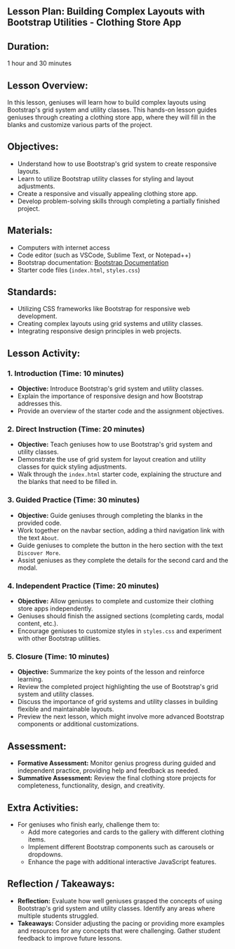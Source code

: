 ## Lesson Plan: Building Complex Layouts with Bootstrap Utilities - Clothing Store App

## **Duration:**
1 hour and 30 minutes

## **Lesson Overview:**
In this lesson, geniuses will learn how to build complex layouts using Bootstrap's grid system and utility classes. This hands-on lesson guides geniuses through creating a clothing store app, where they will fill in the blanks and customize various parts of the project.

## **Objectives:**
- Understand how to use Bootstrap's grid system to create responsive layouts.
- Learn to utilize Bootstrap utility classes for styling and layout adjustments.
- Create a responsive and visually appealing clothing store app.
- Develop problem-solving skills through completing a partially finished project.

## **Materials:**
- Computers with internet access
- Code editor (such as VSCode, Sublime Text, or Notepad++)
- Bootstrap documentation: [Bootstrap Documentation](https://getbootstrap.com/docs/5.3/getting-started/introduction/)
- Starter code files (`index.html`, `styles.css`)

## **Standards:**
- Utilizing CSS frameworks like Bootstrap for responsive web development.
- Creating complex layouts using grid systems and utility classes.
- Integrating responsive design principles in web projects.

## **Lesson Activity:**

### 1. **Introduction (Time: 10 minutes)**
   - **Objective:** Introduce Bootstrap's grid system and utility classes.
   - Explain the importance of responsive design and how Bootstrap addresses this.
   - Provide an overview of the starter code and the assignment objectives.

### 2. **Direct Instruction (Time: 20 minutes)**
   - **Objective:** Teach geniuses how to use Bootstrap's grid system and utility classes.
   - Demonstrate the use of grid system for layout creation and utility classes for quick styling adjustments.
   - Walk through the `index.html` starter code, explaining the structure and the blanks that need to be filled in.

### 3. **Guided Practice (Time: 30 minutes)**
   - **Objective:** Guide geniuses through completing the blanks in the provided code.
   - Work together on the navbar section, adding a third navigation link with the text `About`.
   - Guide geniuses to complete the button in the hero section with the text `Discover More`.
   - Assist geniuses as they complete the details for the second card and the modal.

### 4. **Independent Practice (Time: 20 minutes)**
   - **Objective:** Allow geniuses to complete and customize their clothing store apps independently.
   - Geniuses should finish the assigned sections (completing cards, modal content, etc.).
   - Encourage geniuses to customize styles in `styles.css` and experiment with other Bootstrap utilities.

### 5. **Closure (Time: 10 minutes)**
   - **Objective:** Summarize the key points of the lesson and reinforce learning.
   - Review the completed project highlighting the use of Bootstrap's grid system and utility classes.
   - Discuss the importance of grid systems and utility classes in building flexible and maintainable layouts.
   - Preview the next lesson, which might involve more advanced Bootstrap components or additional customizations.

## **Assessment:**
- **Formative Assessment:** Monitor genius progress during guided and independent practice, providing help and feedback as needed.
- **Summative Assessment:** Review the final clothing store projects for completeness, functionality, design, and creativity.

## **Extra Activities:**
- For geniuses who finish early, challenge them to:
  - Add more categories and cards to the gallery with different clothing items.
  - Implement different Bootstrap components such as carousels or dropdowns.
  - Enhance the page with additional interactive JavaScript features.

## **Reflection / Takeaways:**
- **Reflection:** Evaluate how well geniuses grasped the concepts of using Bootstrap's grid system and utility classes. Identify any areas where multiple students struggled.
- **Takeaways:** Consider adjusting the pacing or providing more examples and resources for any concepts that were challenging. Gather student feedback to improve future lessons.
